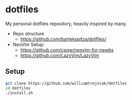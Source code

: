 # dotfiles

My personal dotfiles repository, heavily inspired by many.

* Repo structure
  * https://github.com/bartekspitza/dotfiles/
* NeoVim Setup:
  * https://github.com/cpow/neovim-for-newbs
  * https://github.com/LazyVim/LazyVim


## Setup

```bash
git clone https://github.com/williamtrojniak/dotfiles
cd dotfiles
./install.sh
```
